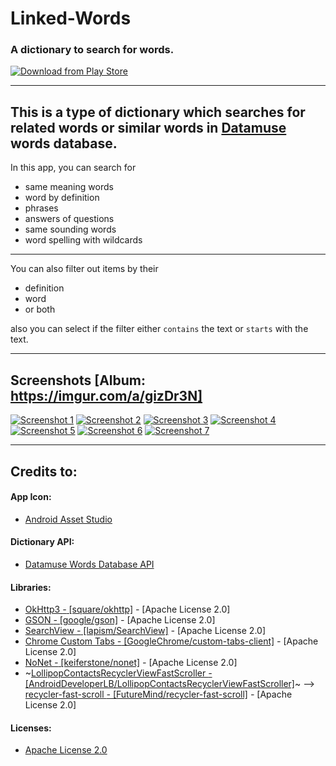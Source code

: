 # Linked-Words
### A dictionary to search for words.
[![Download from Play Store](https://i.imgur.com/w6kxUkP.png)](https://play.google.com/store/apps/details?id=awais.backworddictionary)

---

This is a type of dictionary which searches for related words or similar words in [Datamuse](https://api.datamuse.com/) words database.
-

In this app, you can search for
  + same meaning words
  + word by definition
  + phrases
  + answers of questions
  + same sounding words
  + word spelling with wildcards

---
You can also filter out items by their
  + definition
  + word
  + or both

also you can select if the filter either `contains` the text or `starts` with the text.

---

Screenshots [Album: https://imgur.com/a/gizDr3N]
-
[![Screenshot 1](https://i.imgur.com/MPT0RQjm.png)](https://i.imgur.com/MPT0RQj.png)
[![Screenshot 2](https://i.imgur.com/oo95kKkm.png)](https://i.imgur.com/oo95kKk.png)
[![Screenshot 3](https://i.imgur.com/T68oxNgm.png)](https://i.imgur.com/T68oxNg.png)
[![Screenshot 4](https://i.imgur.com/4PVs3hdm.png)](https://i.imgur.com/4PVs3hd.png)
[![Screenshot 5](https://i.imgur.com/InGs2RYm.png)](https://i.imgur.com/InGs2RY.png)
[![Screenshot 6](https://i.imgur.com/iYIFceFm.png)](https://i.imgur.com/iYIFceF.png)
[![Screenshot 7](https://i.imgur.com/mQ0PEOmm.png)](https://i.imgur.com/mQ0PEOm.png)

---

Credits to:
-
#### App Icon:
  + [Android Asset Studio](https://romannurik.github.io/AndroidAssetStudio/icons-launcher.html)

#### Dictionary API:
  + [Datamuse Words Database API](https://www.datamuse.com/api/)

#### Libraries:
  + [OkHttp3 *-* [square/okhttp]](https://github.com/square/okhttp) *-* [Apache License 2.0]
  + [GSON *-* [google/gson]](https://github.com/google/gson) *-* [Apache License 2.0]
  + [SearchView *-* [lapism/SearchView]](https://github.com/lapism/SearchView) *-* [Apache License 2.0]
  + [Chrome Custom Tabs *-* [GoogleChrome/custom-tabs-client]](https://github.com/GoogleChrome/custom-tabs-client) *-* [Apache License 2.0]
  + [NoNet *-* [keiferstone/nonet]](https://github.com/keiferstone/nonet) *-* [Apache License 2.0]
  + ~[LollipopContactsRecyclerViewFastScroller *-* [AndroidDeveloperLB/LollipopContactsRecyclerViewFastScroller]](https://github.com/AndroidDeveloperLB/LollipopContactsRecyclerViewFastScroller)~ --> [recycler-fast-scroll *-* [FutureMind/recycler-fast-scroll]](https://github.com/FutureMind/recycler-fast-scroll) *-* [Apache License 2.0]

#### Licenses:
  + [Apache License 2.0](https://www.apache.org/licenses/LICENSE-2.0)
